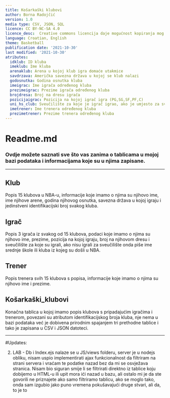```yaml
---
title: Košarkaški klubovi
author: Borna Radojčić  
version: 1.0  
media type: CSV, JSON, SQL
licence: CC BY-NC-SA 4.0 
licence_desc:  Creative commons licencija daje mogućnost kopiranja mog dokumenta drugima, ali to ne smiju raditi u komercijalne svrhe i moraju biti transparentni prema javnosti o promjenama u dokumentu kao i o mom originalnom autorstvu dokumenta, također, moraju objaviti svoj dokument s istom licencom kao što sam sad ja  
language: Croatian, English
theme: Basketball 
publification date: '2021-10-30'
last modified: '2021-10-30'
atributes: 
  idklub: ID kluba  
  imeklub: Ime kluba  
  arenaklub: Arena u kojoj klub igra domaće utakmice 
  savdrzava: Američka savezna država u kojoj se klub nalazi  
  godosnutka: Godina osnutka kluba  
  imeigrac: Ime igrača određenog kluba  
  prezimeigrac: Prezime igrača određenog kluba  
  brojdresa: Broj na dresu igrača  
  pozicijaigrac: Pozicija na kojoj igrač igra (PG,SG,SF,PF,C)
  uni_hs_club: Sveučilište za koje je igrač igrao, ako je umjesto za sveučilište igrao u nekom klubu, piše ime kluba, a ako je direktno iz srednje škole došao u NBA, piše ime srednje škole
  imetrener: Ime trenera određenog kluba  
  prezimetrener: Prezime trenera određenog kluba  
---
```


# Readme.md 
### Ovdje možete saznati sve što vas zanima o tablicama u mojoj bazi podataka i informacijama koje su u njima zapisane.
---
## Klub
Popis 15 klubova u NBA-u, informacije koje imamo o njima su njihovo ime, ime njihove arene, godina njihovog osnutka, savezna država u kojoj igraju i jedinstveni identifikacijski broj svakog kluba.

## Igrač
Popis 3 igrača iz svakog od 15 klubova, podaci koje imamo o njima su njihovo ime, prezime, pozicija na kojoj igraju, broj na njihovom dresu i sveučilište za koje su igrali, ako nisu igrali za sveučilište onda piše ime srednje škole ili kluba iz kojeg su došli u NBA.

## Trener
Popis trenera svih 15 klubova s popisa, informacije koje imamo o njima su njihovo ime i prezime.

## Košarkaški_klubovi
Konačna tablica u kojoj imamo popis klubova s pripadajućim igračima i trenerom, povezani su atributom identifikacijskog broja kluba, nje nema u bazi podataka već je dobivena prirodnim spajanjem tri prethodne tablice i tako je zapisana u CSV i JSON datoteci.

---

#Updates:

2. LAB - Db i Index.ejs nalaze se u JS/views folderu, server je u nodejs obliku, nisam uspio implementirati ajax funkcionalnost da filtriram na strani servera i vraćam te podatke nazad bez da mi se osvježava stranica. Nisam bio siguran smije li se filtrirati direktno iz tablice koju dobijemo u HTML-u ili upit mora ići nazad u bazu, ali ostalo mi je da ste govorili ne priznajete ako samo filtriramo tablicu, ako se moglo tako, onda sam izgubio jako puno vremena pokušavajući druge stvari, ali 
da, to je to
